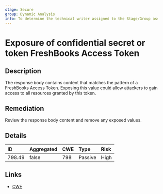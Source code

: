 ```yaml
---
stage: Secure
group: Dynamic Analysis
info: To determine the technical writer assigned to the Stage/Group associated with this page, see https://handbook.gitlab.com/handbook/product/ux/technical-writing/#assignments
---
```


# Exposure of confidential secret or token FreshBooks Access Token

## Description

The response body contains content that matches the pattern of a FreshBooks Access Token.
Exposing this value could allow attackers to gain access to all resources granted by this token.

## Remediation

Review the response body content and remove any exposed values.

## Details

| ID | Aggregated | CWE | Type | Risk |
|:---|:--------|:--------|:--------|:--------|
| 798.49 | false | 798 | Passive | High |

## Links

- [CWE](https://cwe.mitre.org/data/definitions/798.html)
